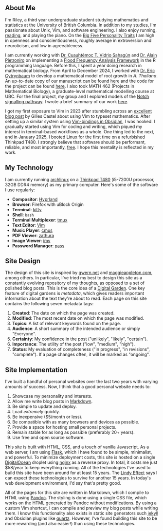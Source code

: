 ## About Me

I'm Riley, a third year undergraduate student studying mathematics and statistics at the University of British Columbia.
In addition to my studies, I'm passionate about Unix, Vim, and software engineering.
I also enjoy running, [reading](/library), and playing the piano. 
On the [Big Five Personality Traits](https://en.wikipedia.org/wiki/Big_Five_personality_traits) I am high in openness and conscientiousness, roughly average in extroversion and neuroticism, and low in agreeableness.

I am currently working with [Dr. Cuauhtémoc T. Vidrio Sahagún](https://profiles.ucalgary.ca/cuauhtemoc-t-vidrio-sahagun) and [Dr. Alain Pietroniro](https://profiles.ucalgary.ca/alain-pietroniro) on implementing a [Flood Frequency Analysis Framework](https://www.sciencedirect.com/science/article/pii/S136481522400001X) in the R programming language.
Before this, I spent a year doing research in mathematical biology.
From April to December 2024, I worked with [Dr. Eric Cytrynbaum](https://personal.math.ubc.ca/~cytryn/index.shtml) to develop a mathematical model of root growth in *A. Thaliana*.
An up-to-date copy of our manuscript can be found [here](https://github.com/rileywheadon/root-modelling/blob/master/paper/main.pdf) and the code for the project can be found [here](https://github.com/rileywheadon/clasp-model).
I also took MATH 462 (Projects in Mathematical Biology), a graduate-level mathematical modelling course at UBC.
For the final project, my group and I explored models of the [Notch signalling pathway](https://en.wikipedia.org/wiki/Notch_signaling_pathway). 
I wrote a brief summary of our work [here](/blog).

I got my first exposure to Vim in 2023 after stumbling across an [excellent blog post](https://castel.dev/post/lecture-notes-1/) by Gilles Castel about using Vim to typeset mathematics.
After setting up a similar system using [Vim-bindings in Obsidian](/fast-typesetting), I was hooked.
I gradually started using Vim for coding and writing, which piqued my interest in terminal-based workflows as a whole.
One thing led to the next, and in January 2025, I booted Linux for the first time on a refurbished Thinkpad T480. 
I strongly believe that software should be performant, reliable, and most importantly, [free](https://www.fsf.org/). 
I hope this mentality is reflected in my work.

## My Technology

I am currently running [archlinux](https://archlinux.org/) on a [Thinkpad T480](https://www.thinkwiki.org/wiki/Category:T480#Lenovo_ThinkPad_T480) (i5-7200U processor, 32GB DDR4 memory) as my primary computer. Here's some of the software I use regularly:

- **Compositor**: [Hyprland](https://github.com/hyprwm/Hyprland)
- **Browser**: Firefox with uBlock Origin
- **Terminal**: [kitty](https://github.com/kovidgoyal/kitty)
- **Shell**: `bash`
- **Terminal Multiplexer**: [tmux](https://github.com/tmux/tmux/wiki)
- **Text Editor**: [Vim](https://www.vim.org/)
- **Music Player**: [cmus](https://cmus.github.io/)
- **PDF Viewer**: [zathura](https://pwmt.org/projects/zathura/)
- **Image Viewer**: [imv](https://sr.ht/~exec64/imv/)
- **Password Manager**: [pass](https://www.passwordstore.org/)

## Site Design

The design of this site is inspired by [gwern.net](https://gwern.net/) and [maggieappleton.com](https://maggieappleton.com/), among others.
In particular, I've tried my best to design this site as a constantly evolving repository of my thoughts, as opposed to a set of polished blog posts.
This is the core idea of a [Digital Garden](https://maggieappleton.com/garden-history).
One key feature of digital gardens is *metadata*, which gives readers important information about the text they're about to read. Each page on this site contains the following seven metadata tags:

1. **Created**: The date on which the page was created.
2. **Modified**: The most recent date on which the page was modified.
3. **Topics**: A list of relevant keywords found on the page.
4. **Audience**: A short summary of the intended audience or simply "Everyone".
5. **Certainty**: My confidence in the post ("unlikely", "likely", "certain").
6. **Importance**: The utility of the post ("low", "medium", "high").
7. **Status**: My evaluation of completeness ("in progress", "in revisions", "complete"). If a page changes often, it will be marked as "ongoing".


## Site Implementation

I've built a handful of personal websites over the last two years with varying amounts of success. Now, I think that a good personal website needs to:

1. Showcase my personality and interests.
2. Allow me write blog posts in [Markdown](https://commonmark.org/).
3. Be simple to update and deploy.
4. Load *extremely* quickly.
5. Be inexpensive ($\$5$/month or less).
6. Be compatible with as many browsers and devices as possible.
7. Provide a space for hosting small personal projects.
8. Remain stable for as long as possible (preferably $20+$ years).
9. Use free and open source software.

This site is built with HTML, CSS, and a touch of vanilla Javascript.
As a web server, I am using [Flask](https://flask.palletsprojects.com/en/stable/), which I have found to be simple, minimalist, and powerful.
To minimize deployment costs, this site is hosted on a single [DigitalOcean](https://www.digitalocean.com/) droplet using [nginx](https://nginx.org/en/) as a reverse proxy.
In total, it costs me just $\$58$/year to keep everything running.
All of the technologies I've used to build this site have been around for at least $15$ years. 
The [Lindy Effect](https://en.wikipedia.org/wiki/Lindy_effect) says I can expect these technologies to survive for another $15$ years.
In today's web development environment, I'd say that's pretty good.

All of the pages for this site are written in Markdown, which I compile to HTML using [Pandoc](https://pandoc.org/). 
The styling is done using a single CSS file, which works on the HTML generated by Pandoc without modifications.
By using a custom Vim shortcut, I can compile and preview my blog posts while writing them.
I know this functionality also exists in static site generators such [jekyll](https://jekyllrb.com/) and Obsidian plugins like [quartz](https://quartz.jzhao.xyz/).
However, I've found building this site to be more rewarding (and also easier!) than using these technologies.
